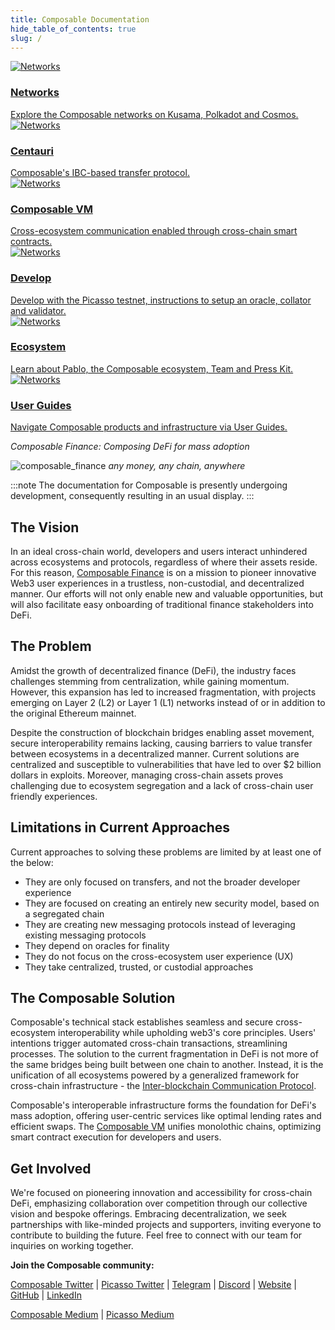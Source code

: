 ```yaml
---
title: Composable Documentation
hide_table_of_contents: true
slug: /
---
```


<div class="container">
  <div class="row">
    <div class="col col--4">
      <a href="/networks/picasso-parachain-overview">
        <div class="card">
          <div class="card__image">
            <img src="https://res.cloudinary.com/dmgmny0ro/image/upload/v1692300392/Frame-1_wkr6kl.png" alt="Networks" alt="Networks"/>
          </div>
          <div class="card__body">
            <h3>Networks</h3>
            Explore the Composable networks on Kusama, Polkadot and Cosmos.
          </div>
        </div>
      </a>
    </div>
    <div class="col col--4">
      <a href="/products/centauri-overview">
        <div class="card">
          <div class="card__image">
            <img src="https://res.cloudinary.com/dmgmny0ro/image/upload/v1692300391/Frame-2_zoatit.png" alt="Networks" alt="Centauri" />
          </div>
          <div class="card__body">
            <h3>Centauri</h3>
              Composable's IBC-based transfer protocol.
          </div>
        </div>
      </a>
    </div>
    <div class="col col--4">
      <a href="/products/xcvm">
        <div class="card">
          <div class="card__image">
            <img src="https://res.cloudinary.com/dmgmny0ro/image/upload/v1692300391/Frame-3_cb5rl0.png" alt="Networks" alt="Composable VM" />
          </div>
          <div class="card__body">
            <h3>Composable VM</h3>
              Cross-ecosystem communication enabled through cross-chain smart contracts.
          </div>
        </div>
      </a>
    </div>
    <div class="col col--4">
      <a href="/nix">
        <div class="card">
          <div class="card__image">
            <img src="https://res.cloudinary.com/dmgmny0ro/image/upload/v1692300391/Frame-4_wrrwga.png" alt="Networks" alt="Develop" />
          </div>
          <div class="card__body">
            <h3>Develop</h3>
              Develop with the Picasso testnet, instructions to setup an oracle, collator and validator.
          </div>
        </div>
      </a>
    </div>
    <div class="col col--4">
      <a href="/ecosystem/build-on-composable-ecosystem-development">
        <div class="card">
          <div class="card__image">
            <img src="https://res.cloudinary.com/dmgmny0ro/image/upload/v1692300391/Frame-5_lyc6as.png" alt="Networks" alt="Networks" />
          </div>
          <div class="card__body">
            <h3>Ecosystem</h3>
             Learn about Pablo, the Composable ecosystem, Team and Press Kit. 
          </div>
        </div>
      </a>
    </div>
    <div class="col col--4">
      <a href="/user-guides">
        <div class="card">
          <div class="card__image">
            <img src="https://res.cloudinary.com/dmgmny0ro/image/upload/v1692300392/Frame-6_tscayb.png" alt="Networks" alt="Networks" />
          </div>
          <div class="card__body">
            <h3>User Guides</h3>
              Navigate Composable products and infrastructure via User Guides.
          </div>
        </div>
      </a>
    </div>
  </div>
</div>




*Composable Finance: Composing DeFi for mass adoption*

![composable_finance](./composable-face-banner.png)
*any money, any chain, anywhere*

:::note
The documentation for Composable is presently undergoing development, consequently resulting in an usual display.
:::
## The Vision

In an ideal cross-chain world, developers and users interact unhindered across ecosystems and protocols, regardless of 
where their assets reside. For this reason, [Composable Finance](https://www.composable.finance/) 
is on a mission to pioneer innovative Web3 user experiences in a trustless, non-custodial, and decentralized manner. 
Our efforts will not only enable new and valuable opportunities, but will also facilitate easy onboarding of traditional
finance stakeholders into DeFi.

## The Problem

Amidst the growth of decentralized finance (DeFi), the industry faces challenges stemming from centralization, while gaining momentum. However, this expansion has led to increased fragmentation, with projects emerging on Layer 2 (L2) or Layer 1 (L1) networks instead of or in addition to the original Ethereum mainnet.

Despite the construction of blockchain bridges enabling asset movement, secure interoperability remains lacking, causing barriers to value transfer between ecosystems in a decentralized manner. Current solutions are centralized and susceptible to vulnerabilities that have led to over $2 billion dollars in exploits. Moreover, managing cross-chain assets proves challenging due to ecosystem segregation and a lack of cross-chain user friendly experiences. 

## Limitations in Current Approaches
Current approaches to solving these problems are limited by at least one of the below:
- They are only focused on transfers, and not the broader developer experience
- They are focused on creating an entirely new security model, based on a segregated chain
- They are creating new messaging protocols instead of leveraging existing messaging protocols
- They depend on oracles for finality
- They do not focus on the cross-ecosystem user experience (UX)
- They take centralized, trusted, or custodial approaches

## The Composable Solution

Composable's technical stack establishes seamless and secure cross-ecosystem interoperability while upholding web3's core principles. Users' intentions trigger automated cross-chain transactions, streamlining processes. The solution to the current fragmentation in DeFi is not more of the same bridges being built between one chain to another. Instead, it is the unification of all ecosystems powered by a generalized framework for cross-chain infrastructure - the [Inter-blockchain Communication Protocol](https://ibcprotocol.org/). 

Composable's interoperable infrastructure forms the foundation for DeFi's mass adoption, offering user-centric services like optimal lending rates and efficient swaps. The [Composable VM](./products/xcvm.md) unifies monolothic chains, optimizing smart contract execution for developers and users.

## Get Involved

We're focused on pioneering innovation and accessibility for cross-chain DeFi, emphasizing collaboration over competition through our collective vision and bespoke offerings. Embracing decentralization, we seek partnerships with like-minded projects and supporters, inviting everyone to contribute to building the future. Feel free to connect with our team for inquiries on working together.

**Join the Composable community:**

[Composable Twitter](https://twitter.com/ComposableFin) | [Picasso Twitter](https://twitter.com/Picasso_Network) | 
[Telegram](https://t.me/composable_chat) | [Discord](https://discord.com/invite/composable) | 
[Website](https://www.composable.finance/) | [GitHub](https://github.com/ComposableFi) | 
[LinkedIn](https://www.linkedin.com/company/composable-finance/)

[Composable Medium](https://composablefi.medium.com/about) | [Picasso Medium](https://medium.com/@picasso_network)